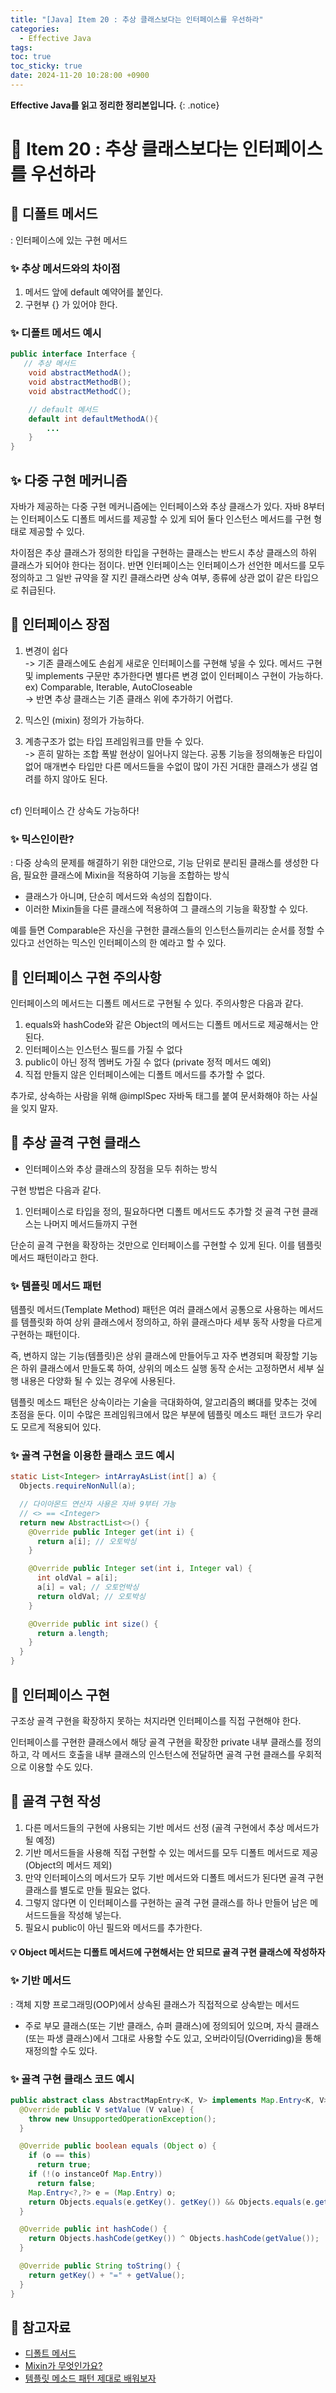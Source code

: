 ```yaml
---
title: "[Java] Item 20 : 추상 클래스보다는 인터페이스를 우선하라"
categories:
  - Effective Java
tags:
toc: true
toc_sticky: true
date: 2024-11-20 10:28:00 +0900
---
```


<strong>Effective Java를 읽고 정리한 정리본입니다.</strong>
{: .notice}

# 📌 Item 20 : 추상 클래스보다는 인터페이스를 우선하라

## 🫧 디폴트 메서드

: 인터페이스에 있는 구현 메서드

### ✨ 추상 메서드와의 차이점

1. 메서드 앞에 default 예약어를 붙인다.
2. 구현부 {} 가 있어야 한다.

### ✨ 디폴트 메서드 예시
```java
public interface Interface {
   // 추상 메서드 
    void abstractMethodA();
    void abstractMethodB();
    void abstractMethodC();

	// default 메서드
    default int defaultMethodA(){
    	...
    }
}
```

## ✨ 다중 구현 메커니즘

자바가 제공하는 다중 구현 메커니즘에는 인터페이스와 추상 클래스가 있다. 자바 8부터는 인터페이스도 디폴트 메서드를 제공할 수 있게 되어 둘다 인스턴스 메서드를 구현 형태로 제공할 수 있다.

차이점은 추상 클래스가 정의한 타입을 구현하는 클래스는 반드시 추상 클래스의 하위 클래스가 되어야 한다는 점이다. 반면 인터페이스는 인터페이스가 선언한 메서드를 모두 정의하고 그 일반 규약을 잘 지킨 클래스라면 상속 여부, 종류에 상관 없이 같은 타입으로 취급된다.

## 🫧 인터페이스 장점
1. 변경이 쉽다
<br/> -> 기존 클래스에도 손쉽게 새로운 인터페이스를 구현해 넣을 수 있다. 메서드 구현 및 implements 구문만 추가한다면 별다른 변경 없이 인터페이스 구현이 가능하다.
<br/> ex) Comparable, Iterable, AutoCloseable
<br/> -> 반면 추상 클래스는 기존 클래스 위에 추가하기 어렵다.

2. 믹스인 (mixin) 정의가 가능하다.
3. 계층구조가 없는 타입 프레임워크를 만들 수 있다.
<br/> -> 흔히 말하는 조합 폭발 현상이 일어나지 않는다. 공통 기능을 정의해놓은 타입이 없어 매개변수 타입만 다른 메서드들을 수없이 많이 가진 거대한 클래스가 생길 염려를 하지 않아도 된다.

<br/> cf) 인터페이스 간 상속도 가능하다!


### ✨ 믹스인이란?

: 다중 상속의 문제를 해결하기 위한 대안으로, 기능 단위로 분리된 클래스를 생성한 다음, 필요한 클래스에 Mixin을 적용하여 기능을 조합하는 방식
- 클래스가 아니며, 단순히 메서드와 속성의 집합이다.
- 이러한 Mixin들을 다른 클래스에 적용하여 그 클래스의 기능을 확장할 수 있다.

예를 들면 Comparable은 자신을 구현한 클래스들의 인스턴스들끼리는 순서를 정할 수 있다고 선언하는 믹스인 인터페이스의 한 예라고 할 수 있다.

## 🫧 인터페이스 구현 주의사항

인터페이스의 메서드는 디폴트 메서드로 구현될 수 있다. 주의사항은 다음과 같다.

1. equals와 hashCode와 같은 Object의 메서드는 디폴트 메서드로 제공해서는 안 된다.
2. 인터페이스는 인스턴스 필드를 가질 수 없다
3. public이 아닌 정적 멤버도 가질 수 없다 (private 정적 메서드 예외)
4. 직접 만들지 않은 인터페이스에는 디폴트 메서드를 추가할 수 없다.

추가로, 상속하는 사람을 위해 @implSpec 자바독 태그를 붙여 문서화해야 하는 사실을 잊지 말자.

## 🫧 추상 골격 구현 클래스
- 인터페이스와 추상 클래스의 장점을 모두 취하는 방식

구현 방법은 다음과 같다.
1. 인터페이스로 타입을 정의, 필요하다면 디폴트 메서드도 추가할 것
골격 구현 클래스는 나머지 메서드들까지 구현

단순히 골격 구현을 확장하는 것만으로 인터페이스를 구현할 수 있게 된다. 이를 템플릿 메서드 패턴이라고 한다.

### ✨ 템플릿 메서드 패턴

템플릿 메서드(Template Method) 패턴은 여러 클래스에서 공통으로 사용하는 메서드를 템플릿화 하여 상위 클래스에서 정의하고, 하위 클래스마다 세부 동작 사항을 다르게 구현하는 패턴이다.

즉, 변하지 않는 기능(템플릿)은 상위 클래스에 만들어두고 자주 변경되며 확장할 기능은 하위 클래스에서 만들도록 하여, 상위의 메소드 실행 동작 순서는 고정하면서 세부 실행 내용은 다양화 될 수 있는 경우에 사용된다.

템플릿 메소드 패턴은 상속이라는 기술을 극대화하여, 알고리즘의 뼈대를 맞추는 것에 초점을 둔다. 이미 수많은 프레임워크에서 많은 부분에 템플릿 메소드 패턴 코드가 우리도 모르게 적용되어 있다.

### ✨ 골격 구현을 이용한 클래스 코드 예시

```java
static List<Integer> intArrayAsList(int[] a) {
  Objects.requireNonNull(a);

  // 다이아몬드 연산자 사용은 자바 9부터 가능
  // <> == <Integer>
  return new AbstractList<>() {
    @Override public Integer get(int i) {
      return a[i]; // 오토박싱
    }

    @Override public Integer set(int i, Integer val) {
      int oldVal = a[i];
      a[i] = val; // 오토언박싱
      return oldVal; // 오토박싱
    }

    @Override public int size() {
      return a.length;
    }
  }
}
```

## 🫧 인터페이스 구현

구조상 골격 구현을 확장하지 못하는 처지라면 인터페이스를 직접 구현해야 한다.

인터페이스를 구현한 클래스에서 해당 골격 구현을 확장한 private 내부 클래스를 정의하고, 각 메서드 호출을 내부 클래스의 인스턴스에 전달하면 골격 구현 클래스를 우회적으로 이용할 수도 있다.

## 🫧 골격 구현 작성
1. 다른 메서드들의 구현에 사용되는 기반 메서드 선정 (골격 구현에서 추상 메서드가 될 예정)
2. 기반 메서드들을 사용해 직접 구현할 수 있는 메서드를 모두 디폴트 메서드로 제공 (Object의 메서드 제외)
3. 만약 인터페이스의 메서드가 모두 기반 메서드와 디폴트 메서드가 된다면 골격 구현 클래스를 별도로 만들 필요는 없다.
4. 그렇지 않다면 이 인터페이스를 구현하는 골격 구현 클래스를 하나 만들어 남은 메서드드들을 작성해 넣는다.
5. 필요시 public이 아닌 필드와 메서드를 추가한다.

#### 💡 Object 메서드는 디폴트 메서드에 구현해서는 안 되므로 골격 구현 클래스에 작성하자

### ✨ 기반 메서드

: 객체 지향 프로그래밍(OOP)에서 상속된 클래스가 직접적으로 상속받는 메서드
- 주로 부모 클래스(또는 기반 클래스, 슈퍼 클래스)에 정의되어 있으며, 자식 클래스(또는 파생 클래스)에서 그대로 사용할 수도 있고, 오버라이딩(Overriding)을 통해 재정의할 수도 있다.

### ✨ 골격 구현 클래스 코드 예시

```java
public abstract class AbstractMapEntry<K, V> implements Map.Entry<K, V> {
  @Override public V setValue (V value) {
    throw new UnsupportedOperationException();
  }

  @Override public boolean equals (Object o) {
    if (o == this)
      return true;
    if (!(o instanceOf Map.Entry))
      return false;
    Map.Entry<?,?> e = (Map.Entry) o;
    return Objects.equals(e.getKey(). getKey()) && Objects.equals(e.getValue(), getValue());
  }

  @Override public int hashCode() {
    return Objects.hashCode(getKey()) ^ Objects.hashCode(getValue());
  }

  @Override public String toString() {
    return getKey() + "=" + getValue();
  }
}
```

## 🫧 참고자료
- [디폴트 메서드](https://velog.io/@heoseungyeon/%EB%94%94%ED%8F%B4%ED%8A%B8-%EB%A9%94%EC%84%9C%EB%93%9CDefault-Method)
- [Mixin가 무엇인가요?](https://velog.io/@dev_seongjoo/Mixins%EA%B0%80-%EB%AC%B4%EC%97%87%EC%9D%B8%EA%B0%80%EC%9A%94)
- [템플릿 메소드 패턴 제대로 배워보자](https://inpa.tistory.com/entry/GOF-%F0%9F%92%A0-%ED%85%9C%ED%94%8C%EB%A6%BF-%EB%A9%94%EC%86%8C%EB%93%9CTemplate-Method-%ED%8C%A8%ED%84%B4-%EC%A0%9C%EB%8C%80%EB%A1%9C-%EB%B0%B0%EC%9B%8C%EB%B3%B4%EC%9E%90)